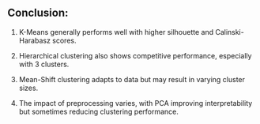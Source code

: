 ## Conclusion:

1. K-Means generally performs well with higher silhouette and Calinski-Harabasz scores.

2. Hierarchical clustering also shows competitive performance, especially with 3 clusters.

3. Mean-Shift clustering adapts to data but may result in varying cluster sizes.

4. The impact of preprocessing varies, with PCA improving interpretability but sometimes reducing clustering performance.